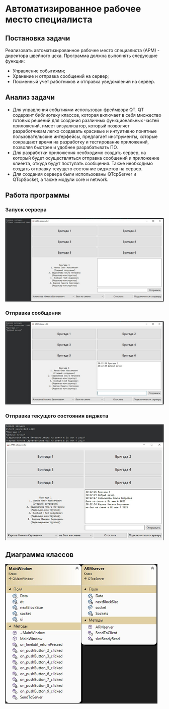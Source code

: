 # Автоматизированное рабочее место специалиста
## Постановка задачи
Реализовать автоматизированное рабочее место специалиста (АРМ) - директора швейного цеха.
Программа должна выполнять следующие функции:
- Управление событиями;
- Хранение и отправка сообщений на сервер;
- Посменный учет работников и отправка уведомлений на сервер.

## Анализ задачи
- Для управления событиями использован фреймворк QT. QT содержит библиотеку классов, которая включает в себя множество готовых решений для создания различных функциональных частей приложений, имеет визуализатор, который позволяет разработчикам легко создавать красивые и интуитивно понятные пользовательские интерфейсы, предлагает инструменты, которые сокращают время на разработку и тестирование приложений, позволяя быстрее и удобнее разрабатывать ПО.
- Для разработки приложения необходимо создать сервер, на который будет осуществляться отправка сообщений и приложение клиента, откуда будут поступать сообщения. Также необходимо создать отправку текущего состояние виджетов на сервер.
- Для создания сервера были использованы QTcpServer и QTcpSocket, а также модули core и network. 

## Работа программы
### Запуск сервера
<img src="./arm1.png">

### Отправка сообщения
<img src="./arm2.png">

### Отправка текущего состояния виджета
<img src="./arm3.png">

## Диаграмма классов
<img src="./armuml.png">
